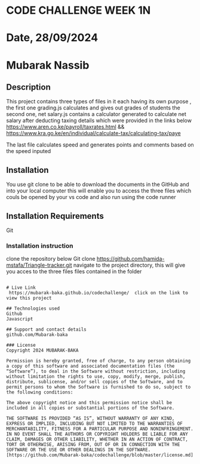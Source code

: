 # CODE CHALLENGE WEEK 1N

# Date, 28/09/2024

# Mubarak Nassib 

## Description
This project contains three types of files in it each having its own purpose , the first one grading.js calculates and gives out grades of students the second one,
net salary.js contains a calculator generated to calculate net salary after deducting taxing details which were provided in the links below 
https://www.aren.co.ke/payroll/taxrates.html && https://www.kra.go.ke/en/individual/calculate-tax/calculating-tax/paye 
 
The last file calculates speed and generates points and comments based on the speed inputed 

## Installation
You use git clone to be able to download the documents in the GitHub and into your local computer this will enable you to access the three files which couls be opened by your vs code and also run using the code runner

## Installation Requirements
Git

### Installation instruction
clone the repository below
Git clone https://github.com/hamida-mstafa/Triangle-tracker.git
navigate to the project directory, this will give you acces to the three files files contained in the folder 

```

# Live Link
 https://mubarak-baka.github.io/codechallenge/  click on the link to view this project 

## Technologies used
Github
Javascript

## Support and contact details
github.com/Mubarak-baka

### License
Copyright 2024 MUBARAK-BAKA

Permission is hereby granted, free of charge, to any person obtaining a copy of this software and associated documentation files (the “Software”), to deal in the Software without restriction, including without limitation the rights to use, copy, modify, merge, publish, distribute, sublicense, and/or sell copies of the Software, and to permit persons to whom the Software is furnished to do so, subject to the following conditions:

The above copyright notice and this permission notice shall be included in all copies or substantial portions of the Software.

THE SOFTWARE IS PROVIDED “AS IS”, WITHOUT WARRANTY OF ANY KIND, EXPRESS OR IMPLIED, INCLUDING BUT NOT LIMITED TO THE WARRANTIES OF MERCHANTABILITY, FITNESS FOR A PARTICULAR PURPOSE AND NONINFRINGEMENT. IN NO EVENT SHALL THE AUTHORS OR COPYRIGHT HOLDERS BE LIABLE FOR ANY CLAIM, DAMAGES OR OTHER LIABILITY, WHETHER IN AN ACTION OF CONTRACT, TORT OR OTHERWISE, ARISING FROM, OUT OF OR IN CONNECTION WITH THE SOFTWARE OR THE USE OR OTHER DEALINGS IN THE SOFTWARE.[https://github.com/Mubarak-baka/codechallenge/blob/master/license.md]
